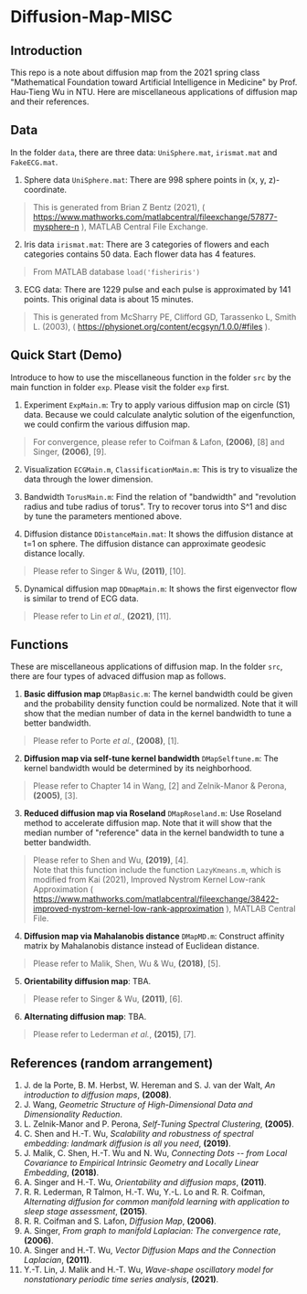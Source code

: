 # Diffusion-Map-MISC

## Introduction
This repo is a note about diffusion map from the 2021 spring class "Mathematical Foundation toward Artificial Intelligence in Medicine" by Prof. Hau-Tieng Wu in NTU. Here are miscellaneous applications of diffusion map and their references.

## Data
In the folder `data`, there are three data: `UniSphere.mat`, `irismat.mat` and `FakeECG.mat`.
1. Sphere data `UniSphere.mat`: There are 998 sphere points in (x, y, z)-coordinate.
> This is generated from Brian Z Bentz (2021), ( https://www.mathworks.com/matlabcentral/fileexchange/57877-mysphere-n ), MATLAB Central File Exchange.
2. Iris data `irismat.mat`: There are 3 categories of flowers and each categories contains 50 data. Each flower data has 4 features.
> From MATLAB database `load('fisheriris')`
3. ECG data: There are 1229 pulse and each pulse is approximated by 141 points. This original data is about 15 minutes.
> This is generated from McSharry PE, Clifford GD, Tarassenko L, Smith L. (2003), ( https://physionet.org/content/ecgsyn/1.0.0/#files ).

## Quick Start (Demo)
Introduce to how to use the miscellaneous function in the folder `src` by the main function in folder `exp`. Please visit the folder `exp` first.
1. Experiment `ExpMain.m`: Try to apply various diffusion map on circle (S1) data. Because we could calculate analytic solution of the eigenfunction, we could confirm the various diffusion map.
> For convergence, please refer to Coifman & Lafon, **(2006)**, [8] and Singer, **(2006)**, [9].

2. Visualization `ECGMain.m`, `ClassificationMain.m`: This is try to visualize the data through the lower dimension.

3. Bandwidth `TorusMain.m`: Find the relation of "bandwidth" and "revolution radius and tube radius of torus". Try to recover torus into S^1 and disc by tune the parameters mentioned above.

4. Diffusion distance `DDistanceMain.mat`: It shows the diffusion distance at t=1 on sphere. The diffusion distance can approximate geodesic distance locally.
> Please refer to Singer & Wu, **(2011)**, [10].

5. Dynamical diffusion map `DDmapMain.m`: It shows the first eigenvector flow is similar to trend of ECG data.
> Please refer to Lin _et al._, **(2021)**, [11].

## Functions
These are miscellaneous applications of diffusion map. In the folder `src`, there are four types of advaced diffusion map as follows.
1. **Basic diffusion map** `DMapBasic.m`: The kernel bandwidth could be given and the probability density function could be normalized. Note that it will show that the median number of data in the kernel bandwidth to tune a better bandwidth.
> Please refer to Porte _et al._, **(2008)**, [1].

2. **Diffusion map via self-tune kernel bandwidth** `DMapSelftune.m`: The kernel bandwidth would be determined by its neighborhood.
> Please refer to Chapter 14 in Wang, [2] and Zelnik-Manor & Perona, **(2005)**, [3].

3. **Reduced diffusion map via Roseland** `DMapRoseland.m`: Use Roseland method to accelerate diffusion map. Note that it will show that the median number of "reference" data in the kernel bandwidth to tune a better bandwidth.
> Please refer to Shen and Wu, **(2019)**, [4].<br>
> Note that this function include the function `LazyKmeans.m`, which is modified from Kai (2021), Improved Nystrom Kernel Low-rank  Approximation ( https://www.mathworks.com/matlabcentral/fileexchange/38422-improved-nystrom-kernel-low-rank-approximation ), MATLAB Central File.

4. **Diffusion map via Mahalanobis distance** `DMapMD.m`: Construct affinity matrix by Mahalanobis distance instead of Euclidean distance.
> Please refer to Malik, Shen, Wu & Wu, **(2018)**, [5].

5. **Orientability diffusion map**: TBA.
> Please refer to Singer & Wu, **(2011)**, [6].

6. **Alternating diffusion map**: TBA.
> Please refer to Lederman _et al._, **(2015)**, [7].



## References (random arrangement)
1. J. de la Porte, B. M. Herbst, W. Hereman and S. J. van der Walt, _An introduction to diffusion maps_, **(2008)**.
2. J. Wang, _Geometric Structure of High-Dimensional Data and Dimensionality Reduction_.
3. L. Zelnik-Manor and P. Perona, _Self-Tuning Spectral Clustering_, **(2005)**.
4. C. Shen and H.-T. Wu, _Scalability and robustness of spectral embedding: landmark diffusion is all you need_, **(2019)**.
5. J. Malik, C. Shen, H.-T. Wu and N. Wu, _Connecting Dots -- from Local Covariance to Empirical Intrinsic Geometry and Locally Linear Embedding_, **(2018)**.
6. A. Singer and H.-T. Wu, _Orientability and diffusion maps_, **(2011)**.
7. R. R. Lederman, R Talmon, H.-T. Wu, Y.-L. Lo and R. R. Coifman, _Alternating diffusion for common manifold learning with application to sleep stage assessment_, **(2015)**.
8. R. R. Coifman and S. Lafon, _Diffusion Map_, **(2006)**.
9. A. Singer, _From graph to manifold Laplacian: The convergence rate_, **(2006)**.
10. A. Singer and H.-T. Wu, _Vector Diffusion Maps and the Connection Laplacian_, **(2011)**.
11. Y.-T. Lin, J. Malik and H.-T. Wu, _Wave-shape oscillatory model for nonstationary periodic time series analysis_, **(2021)**.
